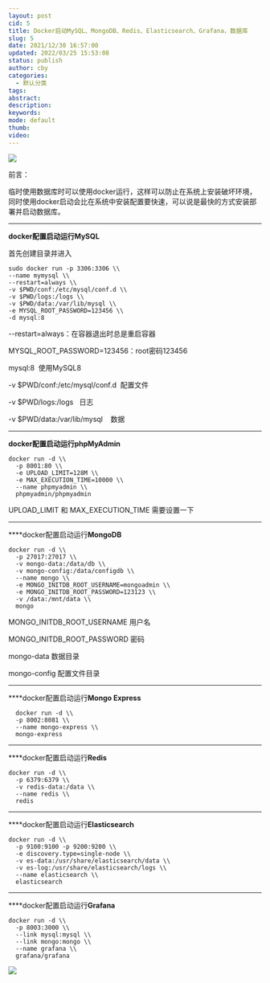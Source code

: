 ```yaml
---
layout: post
cid: 5
title: Docker启动MySQL、MongoDB、Redis、Elasticsearch、Grafana，数据库
slug: 5
date: 2021/12/30 16:57:00
updated: 2022/03/25 15:53:08
status: publish
author: cby
categories: 
  - 默认分类
tags: 
abstract: 
description: 
keywords: 
mode: default
thumb: 
video: 
---
```



![](https://p3-juejin.byteimg.com/tos-cn-i-k3u1fbpfcp/d57a34049f8d46f78a989b92b19bbb1d~tplv-k3u1fbpfcp-zoom-1.image)

前言：  

临时使用数据库时可以使用docker运行，这样可以防止在系统上安装破坏环境，同时使用docker启动会比在系统中安装配置要快速，可以说是最快的方式安装部署并启动数据库。

  
  

* * *

**docker配置启动运行MySQL**  

首先创建目录并进入

```
sudo docker run -p 3306:3306 \\
--name mymysql \\
--restart=always \\
-v $PWD/conf:/etc/mysql/conf.d \\
-v $PWD/logs:/logs \\
-v $PWD/data:/var/lib/mysql \\
-e MYSQL_ROOT_PASSWORD=123456 \\
-d mysql:8
```

\--restart=always：在容器退出时总是重启容器

MYSQL_ROOT_PASSWORD=123456：root密码123456

mysql:8  使用MySQL8

\-v $PWD/conf:/etc/mysql/conf.d  配置文件

\-v $PWD/logs:/logs   日志

\-v $PWD/data:/var/lib/mysql    数据

  

* * *

**docker配置启动运行phpMyAdmin**

  

```
docker run -d \\
  -p 8001:80 \\
  -e UPLOAD_LIMIT=128M \\
  -e MAX_EXECUTION_TIME=10000 \\
  --name phpmyadmin \\
  phpmyadmin/phpmyadmin
```

UPLOAD_LIMIT 和 MAX_EXECUTION_TIME 需要设置一下

  

* * *

****docker配置启动运行**MongoDB**

```
docker run -d \\
  -p 27017:27017 \\
  -v mongo-data:/data/db \\
  -v mongo-config:/data/configdb \\
  --name mongo \\
  -e MONGO_INITDB_ROOT_USERNAME=mongoadmin \\
  -e MONGO_INITDB_ROOT_PASSWORD=123123 \\
  -v /data:/mnt/data \\
  mongo
```

  

MONGO_INITDB_ROOT_USERNAME 用户名

MONGO_INITDB_ROOT_PASSWORD 密码

mongo-data 数据目录

mongo-config 配置文件目录

  

* * *

****docker配置启动运行**Mongo Express**

```
  docker run -d \\
  -p 8002:8081 \\
  --name mongo-express \\
  mongo-express
```

* * *

****docker配置启动运行**Redis**

```
docker run -d \\
  -p 6379:6379 \\
  -v redis-data:/data \\
  --name redis \\
  redis
```

* * *

  

****docker配置启动运行**Elasticsearch**

```
docker run -d \\
  -p 9100:9100 -p 9200:9200 \\
  -e discovery.type=single-node \\
  -v es-data:/usr/share/elasticsearch/data \\
  -v es-log:/usr/share/elasticsearch/logs \\
  --name elasticsearch \\
  elasticsearch
```

* * *

****docker配置启动运行**Grafana**

```
docker run -d \\
  -p 8003:3000 \\
  --link mysql:mysql \\
  --link mongo:mongo \\
  --name grafana \\
  grafana/grafana
```

  

![](https://p3-juejin.byteimg.com/tos-cn-i-k3u1fbpfcp/4f8044e051f1458b8a62e9da38458826~tplv-k3u1fbpfcp-zoom-1.image)